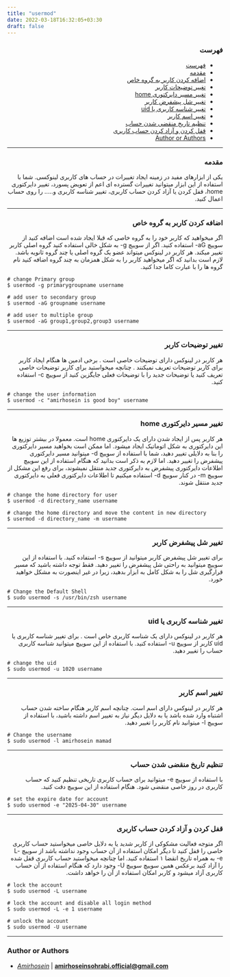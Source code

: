 ```yaml
---
title: "usermod"
date: 2022-03-18T16:32:05+03:30
draft: false
---
```



<div dir='rtl'>

### فهرست

- [فهرست](#فهرست)
- [مقدمه](#مقدمه)
- [اضافه کردن کاربر به گروه خاص](#اضافه-کردن-کاربر-به-گروه-خاص)
- [تغییر توضیحات کاربر](#تغییر-توضیحات-کاربر)
- [تغییر مسیر دایرکتوری home](#تغییر-مسیر-دایرکتوری-home)
- [تغییر شل پیشفرض کاربر](#تغییر-شل-پیشفرض-کاربر)
- [تغییر شناسه کاربری یا uid](#تغییر-شناسه-کاربری-یا-uid)
- [تغییر اسم کاربر](#تغییر-اسم-کاربر)
- [تنظیم تاریخ منقضی شدن حساب](#تنظیم-تاریخ-منقضی-شدن-حساب)
- [قفل کردن و آزاد کردن حساب کاربری](#قفل-کردن-و-آزاد-کردن-حساب-کاربری)
- [Author or Authors](#author-or-authors)
</div>


---
<div dir='rtl'>

### مقدمه
یکی از ابزارهای مفید در زمینه ایجاد تغییرات در حساب های کاربری لینوکسی. شما با استفاده از این ابزار میتوانید تغییرات گسترده ای اعم از تعویض پسورد، تغییر دایرکتوری home، قفل کردن یا آزاد کردن حساب کاربری، تغییر شناسه کاربری و..... را روی حساب اعمال کنید.
</div>


---
<div dir='rtl'>

### اضافه کردن کاربر به گروه خاص
اگر میخواهید که کاربر خود را به گروه خاصی که قبلا ایجاد شده است اضافه کنید از سوییچ aG- استفاده کنید. اگر از سوییچ g- به شکل خالی استفاده کنید گروه اصلی کاربر تغییر میکند. هر کاربر در لینوکس میتواند عضو یک گروه اصلی یا چند گروه ثانویه باشد. لازم است بدانید که اگر میخواهید کاربر را به شکل همزمان به چند گروه اضافه کنید نام گروه ها را با عبارت کاما جدا کنید.
</div>

    # change Primary group
    $ usermod -g primarygroupname username

    # add user to secondary group
    $ usermod -aG groupname username
    
    # add user to multiple group
    $ usermod -aG group1,group2,group3 username

---
<div dir='rtl'>

### تغییر توضیحات کاربر
هر کاربر در لینوکس دارای توضیحات خاصی است . برخی ادمین ها هنگام ایجاد کاربر برای کاربر توضیحات تعریف نمیکنند . چنانچه میخواستید برای کاربر توضیحات خاصی تعریف کنید یا توضیحات جدید را با توضیحات فعلی جایگزین کنید از سوییچ c- استفاده کنید.
</div>

    # change the user information
    $ usermod -c "amirhosein is good boy" username



---
<div dir='rtl'>

### تغییر مسیر دایرکتوری home
هر کاربر پس از ایجاد شدن دارای یک دایرکتوری home است. معمولا در بیشتر توزیع ها این دایرکتوری به شکل اتوماتیک ایجاد میشود. اما ممکن است بخواهید مسیر دایرکتوری را بنا به دلایلی تغییر دهید، شما با استفاده از سوییچ d- میتوانید مسیر دایرکتوری پیشفرض را تغییر دهید. اما لازم به ذکر است بدانید که هنگام استفاده از این سوییچ اطلاعات دایرکتوری پیشفرض به دایرکتوری جدید منتقل نمیشوند، برای رفع این مشکل از سوییچ m- در کنار سوییچ d- استفاده میکنیم تا اطلاعات دایرکتوری فعلی به دایرکتوری جدید منتقل شوند.
</div>

    # change the home directory for user
    $ usermod -d directory_name username

    # change the home directory and move the content in new directory
    $ usermod -d directory_name -m username



---
<div dir='rtl'>

### تغییر شل پیشفرض کاربر
برای تغییر شل پیشفرض کاربر میتوانید از سوییچ s- استفاده کنید. با استفاده از این سوییچ میتوانید به راحتی شل پیشفرض را تغییر دهید. فقط توجه داشته باشید که مسیر قرارگیری شل را به شکل کامل به ابزار بدهید، زیرا در غیر اینصورت به مشکل خواهید خورد.
</div>

    # Change the Default Shell
    $ sudo usermod -s /usr/bin/zsh username



---
<div dir='rtl'>

### تغییر شناسه کاربری یا uid
هر کاربر در لینوکس دارای یک شناسه کاربری خاص است . برای تغییر شناسه کاربری یا uid کاربر از سوییچ u- استفاده کنید. با استفاده از این سوییچ میتوانید شناسه کاربری حساب را تغییر دهید.
</div>

    # change the uid 
    $ sudo usermod -u 1020 username



---
<div dir='rtl'>

### تغییر اسم کاربر
هر کاربر در لینوکس دارای اسم است. چنانچه اسم کاربر هنگام ساخته شدن حساب اشتباه وارد شده باشد یا به دلایل دیگر نیاز به تغییر اسم داشته باشید، با استفاده از سوییچ l- میتوانید نام کاربر را تغییر دهید.
</div>

    # Change the username
    $ sudo usermod -l amirhosein mamad



---
<div dir='rtl'>

### تنظیم تاریخ منقضی شدن حساب
با استفاده از سوییچ e- میتوانید برای حساب کاربری تاریخی تنظیم کنید که حساب کاربری در روز خاصی منقضی شود. هنگام استفاده از این سوییچ دقت کنید.
</div>

    # set the expire date for account
    $ sudo usermod -e "2025-04-30" username


---
<div dir='rtl'>

### قفل کردن و آزاد کردن حساب کاربری
اگر متوجه فعالیت مشکوکی از کاربر شدید یا به دلایل خاصی میخواستید حساب کاربری خاصی را قفل کنید تا دیگر امکان استفاده از آن حساب وجود نداشته باشد از سوییچ L- e- به همراه تاریخ انقضا ۱ استفاده کنید.
اما چنانچه میخواستید حساب کاربری قفل شده را آزاد کنید برعکس همین سوییچ سوییچ U- وجود دارد که هنگام استفاده از آن حساب کاربری آزاد میشود و کاربر امکان استفاده از آن را خواهد داشت.
</div>

    # lock the account 
    $ sudo usermod -L username
    
    # lock the account and disable all login method
    $ sudo usermod -L -e 1 username

    # unlock the account
    $ sudo usermod -U username




---
### Author or Authors

- *[Amirhosein](https://github.com/amirhoseinsb)* | **<amirhoseinsohrabi.official@gmail.com>**
